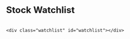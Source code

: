 <!DOCTYPE html>
<html>
<head>
  <title>Stock Watchlist</title>
  <style>
    * {
      box-sizing: border-box;
    }
    
    body {
      font-family: Arial, sans-serif;
      margin: 0;
      padding: 0;
      background-color: #f5f5f5;
    }
    
    .container {
      max-width: 1200px;
      margin: 0 auto;
      padding: 20px;
    }
    
    .header {
      display: flex;
      justify-content: space-between;
      align-items: center;
      padding-bottom: 20px;
    }
    
    .header h1 {
      font-size: 24px;
      font-weight: bold;
      margin: 0;
    }
    
    .watchlist {
      display: grid;
      grid-template-columns: repeat(auto-fit, minmax(300px, 1fr));
      grid-gap: 20px;
    }
    
    .stock-card {
      background-color: #fff;
      padding: 20px;
      border-radius: 5px;
      box-shadow: 0 2px 4px rgba(0, 0, 0, 0.1);
    }
    
    .stock-card h2 {
      font-size: 18px;
      font-weight: bold;
      margin: 0 0 10px;
    }
    
    .stock-graph {
      height: 200px;
    }
  </style>
</head>
<body>
  <div class="container">
    <div class="header">
      <h1>Stock Watchlist</h1>
    </div>
  
    <div class="watchlist" id="watchlist"></div>
  </div>
  
  <script>
    function createWatchlist(stocks) {
      var watchlistElement = document.getElementById("watchlist");
      
      for (var i = 0; i < stocks.length; i++) {
        var stockSymbol = stocks[i];
        var stockCard = createStockCard(stockSymbol);
        watchlistElement.appendChild(stockCard);
      }
    }
    
    function createStockCard(stockSymbol) {
      var stockCard = document.createElement("div");
      stockCard.className = "stock-card";
      
      var stockHeading = document.createElement("h2");
      stockHeading.textContent = stockSymbol;
      
      stockCard.appendChild(stockHeading);
      
      var stockGraph = document.createElement("div");
      stockGraph.className = "stock-graph";
      stockCard.appendChild(stockGraph);
      
      return stockCard;
    }
    
    // Example usage
    var watchlist = ["AAPL", "MSFT", "GOOGL"];
    createWatchlist(watchlist);
  </script>
</body>
</html>
